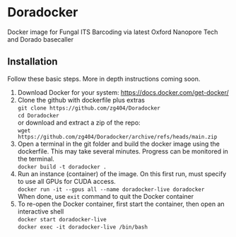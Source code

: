 # Doradocker
Docker image for Fungal ITS Barcoding via latest Oxford Nanopore Tech and Dorado basecaller

## Installation
Follow these basic steps. More in depth instructions coming soon.
1. Download Docker for your system: https://docs.docker.com/get-docker/
2. Clone the github with dockerfile plus extras  
`git clone https://github.com/zg404/Doradocker`  
`cd Doradocker`  
or download and extract a zip of the repo:  
`wget https://github.com/zg404/Doradocker/archive/refs/heads/main.zip`  
3. Open a terminal in the git folder and build the docker image using the dockerfile. This may take several minutes. Progress can be monitored in the terminal.    
`docker build -t doradocker .`  
4. Run an instance (container) of the image. On this first run, must specify to use all GPUs for CUDA access.  
`docker run -it --gpus all --name doradocker-live doradocker`  
When done, use `exit` command to quit the Docker container  
5. To re-open the Docker container, first start the container, then open an interactive shell  
`docker start doradocker-live`  
`docker exec -it doradocker-live /bin/bash`  

